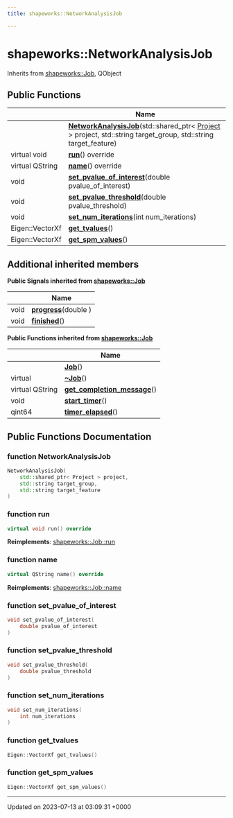 ```yaml
---
title: shapeworks::NetworkAnalysisJob

---
```


# shapeworks::NetworkAnalysisJob





Inherits from [shapeworks::Job](../Classes/classshapeworks_1_1Job.md), QObject

## Public Functions

|                | Name           |
| -------------- | -------------- |
| | **[NetworkAnalysisJob](../Classes/classshapeworks_1_1NetworkAnalysisJob.md#function-networkanalysisjob)**(std::shared_ptr< [Project](../Classes/classshapeworks_1_1Project.md) > project, std::string target_group, std::string target_feature) |
| virtual void | **[run](../Classes/classshapeworks_1_1NetworkAnalysisJob.md#function-run)**() override |
| virtual QString | **[name](../Classes/classshapeworks_1_1NetworkAnalysisJob.md#function-name)**() override |
| void | **[set_pvalue_of_interest](../Classes/classshapeworks_1_1NetworkAnalysisJob.md#function-set-pvalue-of-interest)**(double pvalue_of_interest) |
| void | **[set_pvalue_threshold](../Classes/classshapeworks_1_1NetworkAnalysisJob.md#function-set-pvalue-threshold)**(double pvalue_threshold) |
| void | **[set_num_iterations](../Classes/classshapeworks_1_1NetworkAnalysisJob.md#function-set-num-iterations)**(int num_iterations) |
| Eigen::VectorXf | **[get_tvalues](../Classes/classshapeworks_1_1NetworkAnalysisJob.md#function-get-tvalues)**() |
| Eigen::VectorXf | **[get_spm_values](../Classes/classshapeworks_1_1NetworkAnalysisJob.md#function-get-spm-values)**() |

## Additional inherited members

**Public Signals inherited from [shapeworks::Job](../Classes/classshapeworks_1_1Job.md)**

|                | Name           |
| -------------- | -------------- |
| void | **[progress](../Classes/classshapeworks_1_1Job.md#signal-progress)**(double ) |
| void | **[finished](../Classes/classshapeworks_1_1Job.md#signal-finished)**() |

**Public Functions inherited from [shapeworks::Job](../Classes/classshapeworks_1_1Job.md)**

|                | Name           |
| -------------- | -------------- |
| | **[Job](../Classes/classshapeworks_1_1Job.md#function-job)**() |
| virtual | **[~Job](../Classes/classshapeworks_1_1Job.md#function-~job)**() |
| virtual QString | **[get_completion_message](../Classes/classshapeworks_1_1Job.md#function-get-completion-message)**() |
| void | **[start_timer](../Classes/classshapeworks_1_1Job.md#function-start-timer)**() |
| qint64 | **[timer_elapsed](../Classes/classshapeworks_1_1Job.md#function-timer-elapsed)**() |


## Public Functions Documentation

### function NetworkAnalysisJob

```cpp
NetworkAnalysisJob(
    std::shared_ptr< Project > project,
    std::string target_group,
    std::string target_feature
)
```


### function run

```cpp
virtual void run() override
```


**Reimplements**: [shapeworks::Job::run](../Classes/classshapeworks_1_1Job.md#function-run)


### function name

```cpp
virtual QString name() override
```


**Reimplements**: [shapeworks::Job::name](../Classes/classshapeworks_1_1Job.md#function-name)


### function set_pvalue_of_interest

```cpp
void set_pvalue_of_interest(
    double pvalue_of_interest
)
```


### function set_pvalue_threshold

```cpp
void set_pvalue_threshold(
    double pvalue_threshold
)
```


### function set_num_iterations

```cpp
void set_num_iterations(
    int num_iterations
)
```


### function get_tvalues

```cpp
Eigen::VectorXf get_tvalues()
```


### function get_spm_values

```cpp
Eigen::VectorXf get_spm_values()
```


-------------------------------

Updated on 2023-07-13 at 03:09:31 +0000